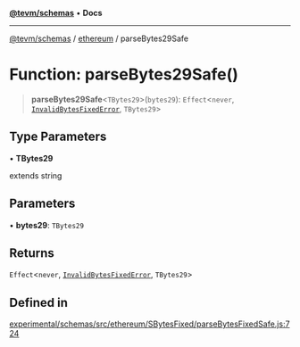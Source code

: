 [**@tevm/schemas**](../../README.md) • **Docs**

***

[@tevm/schemas](../../modules.md) / [ethereum](../README.md) / parseBytes29Safe

# Function: parseBytes29Safe()

> **parseBytes29Safe**\<`TBytes29`\>(`bytes29`): `Effect`\<`never`, [`InvalidBytesFixedError`](../classes/InvalidBytesFixedError.md), `TBytes29`\>

## Type Parameters

• **TBytes29**

extends string

## Parameters

• **bytes29**: `TBytes29`

## Returns

`Effect`\<`never`, [`InvalidBytesFixedError`](../classes/InvalidBytesFixedError.md), `TBytes29`\>

## Defined in

[experimental/schemas/src/ethereum/SBytesFixed/parseBytesFixedSafe.js:724](https://github.com/evmts/tevm-monorepo/blob/main/experimental/schemas/src/ethereum/SBytesFixed/parseBytesFixedSafe.js#L724)
